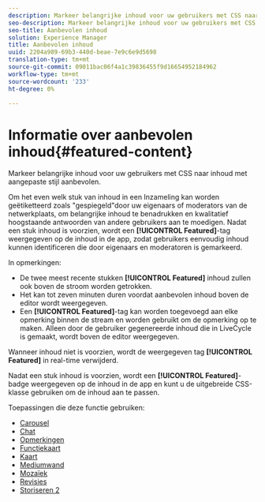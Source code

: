 ```yaml
---
description: Markeer belangrijke inhoud voor uw gebruikers met CSS naar inhoud met aangepaste stijl aanbevolen.
seo-description: Markeer belangrijke inhoud voor uw gebruikers met CSS naar inhoud met aangepaste stijl aanbevolen.
seo-title: Aanbevolen inhoud
solution: Experience Manager
title: Aanbevolen inhoud
uuid: 2204a989-69b3-440d-beae-7e9c6e9d5698
translation-type: tm+mt
source-git-commit: 09011bac06f4a1c39836455f9d16654952184962
workflow-type: tm+mt
source-wordcount: '233'
ht-degree: 0%

---
```



# Informatie over aanbevolen inhoud{#featured-content}

Markeer belangrijke inhoud voor uw gebruikers met CSS naar inhoud met aangepaste stijl aanbevolen.

Om het even welk stuk van inhoud in een Inzameling kan worden geëtiketteerd zoals &quot;gespiegeld&quot;door uw eigenaars of moderators van de netwerkplaats, om belangrijke inhoud te benadrukken en kwalitatief hoogstaande antwoorden van andere gebruikers aan te moedigen. Nadat een stuk inhoud is voorzien, wordt een **[!UICONTROL Featured]**-tag weergegeven op de inhoud in de app, zodat gebruikers eenvoudig inhoud kunnen identificeren die door eigenaars en moderatoren is gemarkeerd.

In opmerkingen:

* De twee meest recente stukken **[!UICONTROL Featured]** inhoud zullen ook boven de stroom worden getrokken.
* Het kan tot zeven minuten duren voordat aanbevolen inhoud boven de editor wordt weergegeven.
* Een **[!UICONTROL Featured]**-tag kan worden toegevoegd aan elke opmerking binnen de stream en worden gebruikt om de opmerking op te maken. Alleen door de gebruiker gegenereerde inhoud die in LiveCycle is gemaakt, wordt boven de editor weergegeven.

Wanneer inhoud niet is voorzien, wordt de weergegeven tag **[!UICONTROL Featured]** in real-time verwijderd.

Nadat een stuk inhoud is voorzien, wordt een **[!UICONTROL Featured]**-badge weergegeven op de inhoud in de app en kunt u de uitgebreide CSS-klasse gebruiken om de inhoud aan te passen.

Toepassingen die deze functie gebruiken:

* [Carousel](/help/using/c-about-apps/c-carousel-app/c-carousel-app.md#c_carousel_app)
* [Chat](/help/using/c-about-apps/c-chat-app/c-chat-app.md#c_chat_app)
* [Opmerkingen](/help/using/c-about-apps/c-comments/c-comments.md)
* [Functiekaart](/help/using/c-about-apps/c-feature-card-app/c-feature-card-app.md#c_feature_card_app)
* [Kaart](/help/using/c-about-apps/c-map-app/c-map-app.md#c_map_app)
* [Mediumwand](/help/using/c-about-apps/c-media-wall-app/c-media-wall-app.md#c_media_wall_app)
* [Mozaïek](/help/using/c-about-apps/c-mosaic-app/c-mosaic-app.md#c_mosaic_app)
* [Revisies](/help/using/c-about-apps/c-reviews-app/c-reviews-app.md#c_reviews_app)
* [Storiseren 2](/help/using/c-about-apps/c-storify2/c-storify2.md#c_storify2)

